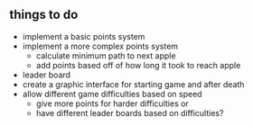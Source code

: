 things to do
----
- implement a basic points system
- implement a more complex points system
  - calculate minimum path to next apple
  - add points based off of how long it took to reach apple
- leader board
- create a graphic interface for starting game and after death
- allow different game difficulties based on speed
  - give more points for harder difficulties or
  - have different leader boards based on difficulties?
